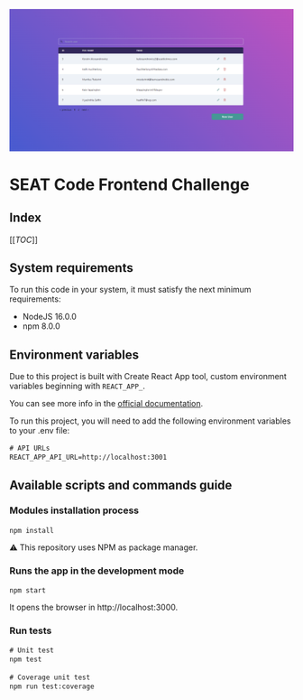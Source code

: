 ![Header banner](https://github.com/LissetteIbnz/seat-frontend-challenge/blob/main/docs/banner.png)

# SEAT Code Frontend Challenge

## Index

[[_TOC_]]

## System requirements

To run this code in your system, it must satisfy the next minimum requirements:

- NodeJS 16.0.0
- npm 8.0.0

## Environment variables

Due to this project is built with Create React App tool, custom environment variables beginning with `REACT_APP_`.

You can see more info in the [official documentation](https://create-react-app.dev/docs/adding-custom-environment-variables).

To run this project, you will need to add the following environment variables to your .env file:

```
# API URLs
REACT_APP_API_URL=http://localhost:3001
```

## Available scripts and commands guide

### Modules installation process

```
npm install
```

⚠️ This repository uses NPM as package manager.

### Runs the app in the development mode

```
npm start
```

It opens the browser in http://localhost:3000.

### Run tests

```
# Unit test
npm test

# Coverage unit test
npm run test:coverage

```
